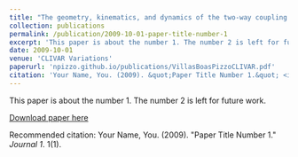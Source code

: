 ```yaml
---
title: "The geometry, kinematics, and dynamics of the two-way coupling between wind, waves, and currents"
collection: publications
permalink: /publication/2009-10-01-paper-title-number-1
excerpt: 'This paper is about the number 1. The number 2 is left for future work.'
date: 2009-10-01
venue: 'CLIVAR Variations'
paperurl: 'npizzo.github.io/publications/VillasBoasPizzoCLIVAR.pdf'
citation: 'Your Name, You. (2009). &quot;Paper Title Number 1.&quot; <i>Journal 1</i>. 1(1).'
---
```

This paper is about the number 1. The number 2 is left for future work.

[Download paper here](npizzo.github.io/publications/VillasBoasPizzoCLIVAR.pdf)

Recommended citation: Your Name, You. (2009). "Paper Title Number 1." <i>Journal 1</i>. 1(1).
